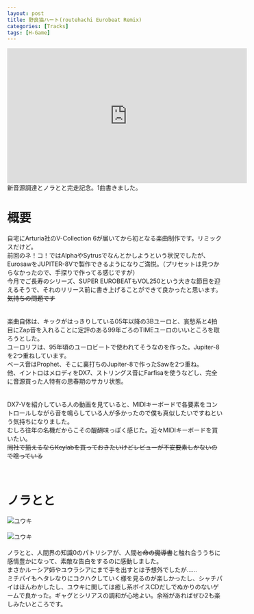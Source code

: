 ```yaml
---
layout: post
title: 野良猫ハート(routehachi Eurobeat Remix)
categories: [Tracks]
tags: [H-Game]
---
```



<iframe width="560" height="315" src="https://www.youtube.com/embed/PVZBQMT2ViM" frameborder="0" allow="autoplay; encrypted-media" allowfullscreen></iframe>
新音源調達とノラとと完走記念。1曲書きました。

# 概要

自宅にArturia社のV-Collection 6が届いてから初となる楽曲制作です。リミックスだけど。  
前回のネ！コ！ではAlphaやSytrusでなんとかしようという状況でしたが、EurosawをJUPITER-8Vで製作できるようになりご満悦。（プリセットは見つからなかったので、手探りで作ってる感じですが）  
今月でご長寿のシリーズ、SUPER EUROBEATもVOL250という大きな節目を迎えるそうで、それのリリース前に書き上げることができて良かったと思います。~~気持ちの問題です~~
<br />
<br />  
楽曲自体は、キックがはっきりしている05年以降の3Bユーロと、哀愁系と4拍目にZap音を入れることに定評のある99年ごろのTIMEユーロのいいところを取ろうとした。  
ユーロリフは、95年頃のユーロビートで使われてそうなのを作った。Jupiter-8を2つ重ねしています。  
ベース音はProphet、そこに裏打ちのJupiter-8で作ったSawを2つ重ね。  
他、イントロはメロディをDX7、ストリングス音にFarfisaを使うなどし、完全に音源買った人特有の思春期のサカリ状態。  
<br /> 
<br /> 
DX7-Vを紹介している人の動画を見ていると、MIDIキーボードで各要素をコントロールしながら音を鳴らしている人が多かったので僕も真似したいですねという気持ちになりました。  
むしろ往年の名機だからこその醍醐味っぽく感じた。近々MIDIキーボードを買いたい。  
~~同社で揃えるならKeylabを買っておきたいけどレビューが不安要素しかないので唸っている~~  
<br /> 
<br /> 
# ノラとと

![ユウキ](http://routehachi.github.io/Pictures/nora2.png)  
<br />
![ユウキ](http://routehachi.github.io/Pictures/nora1.png)
<br />
<br />
ノラとと、人間界の知識0のパトリシアが、人間~~と命の魔導書~~と触れ合ううちに感情豊かになって、素敵な告白をするのに感動しました。  
まさかルーシア姉やユウラシアにまで手を出すとは予想外でしたが……  
ミチパイもヘタレなりにコクハクしていく様を見るのが楽しかったし、シャチパイはほんわかしたし、ユウキに関しては癒し系ボイスCDだしでぬかりのないゲームで良かった。ギャグとシリアスの調和が心地よい。余裕があればぜひ2も楽しみたいところです。